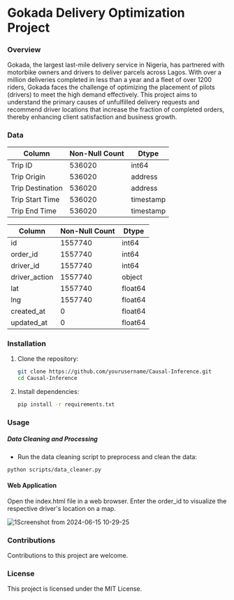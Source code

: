 # Gokada Delivery Optimization Project

### Overview
Gokada, the largest last-mile delivery service in Nigeria, has partnered with motorbike owners and drivers to deliver parcels across Lagos. With over a million deliveries completed in less than a year and a fleet of over 1200 riders, Gokada faces the challenge of optimizing the placement of pilots (drivers) to meet the high demand effectively. This project aims to understand the primary causes of unfulfilled delivery requests and recommend driver locations that increase the fraction of completed orders, thereby enhancing client satisfaction and business growth.

### Data


| Column | Non-Null Count | Dtype |
|-----------------|-----------------|-----------------|
| Trip ID  | 536020  | int64  |
| Trip Origin  | 536020  | address  |
| Trip Destination  | 536020  | address  |
| Trip Start Time   | 536020 | timestamp |
| Trip End Time   | 536020 | timestamp |



| Column | Non-Null Count | Dtype |
|-----------------|-----------------|-----------------|
| id  | 1557740  | int64  |
| order_id  | 1557740  | int64  |
| driver_id  | 1557740  | int64  |
| driver_action  | 1557740  | object  |
| lat   | 1557740 | float64 |
| lng   | 1557740 | float64 |
| created_at  | 0  | float64  |
| updated_at  | 0  | float64  |


### Installation

1. Clone the repository:
   ```sh
   git clone https://github.com/yourusername/Causal-Inference.git
   cd Causal-Inference
   ```
2. Install dependencies:
   ```sh
   pip install -r requirements.txt
   ```

### Usage

##### Data Cleaning and Processing
  - Run the data cleaning script to preprocess and clean the data:
  ```sh
  python scripts/data_cleaner.py
  ```
#### Web Application
Open the index.html file in a web browser. Enter the order_id to visualize the respective driver's location on a map.


![1Screenshot from 2024-06-15 10-29-25](https://github.com/Yohanes213/Causal-Inference/assets/99422479/a266a5ce-7227-4399-aecd-f0772d64ed20)


### Contributions

Contributions to this project are welcome.

### License

This project is licensed under the MIT License.

